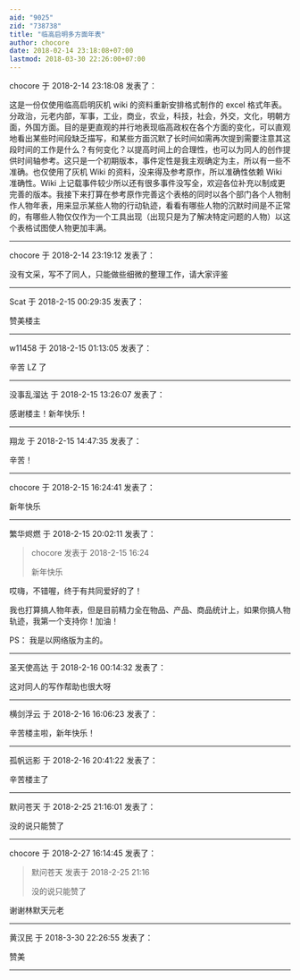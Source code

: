 ```yaml
---
aid: "9025"
zid: "738738"
title: "临高启明多方面年表"
author: chocore
date: 2018-02-14 23:18:08+07:00
lastmod: 2018-03-30 22:26:00+07:00
---
```


chocore 于 2018-2-14 23:18:08 发表了：

这是一份仅使用临高启明灰机 wiki 的资料重新安排格式制作的 excel 格式年表。分政治，元老内部，军事，工业，商业，农业，科技，社会，外交，文化，明朝方面，外国方面。目的是更直观的并行地表现临高政权在各个方面的变化，可以直观地看出某些时间段缺乏描写，和某些方面沉默了长时间如需再次提到需要注意其这段时间的工作是什么？有何变化？以提高时间上的合理性，也可以为同人的创作提供时间轴参考。这只是一个初期版本，事件定性是我主观确定为主，所以有一些不准确。也仅使用了灰机 Wiki 的资料，没来得及参考原作，所以准确性依赖 Wiki 准确性。Wiki 上记载事件较少所以还有很多事件没写全，欢迎各位补充以制成更完善的版本。我接下来打算在参考原作完善这个表格的同时以各个部门各个人物制作人物年表，用来显示某些人物的行动轨迹，看看有哪些人物的沉默时间是不正常的，有哪些人物仅仅作为一个工具出现（出现只是为了解决特定问题的人物）以这个表格试图使人物更加丰满。

---

chocore 于 2018-2-14 23:19:12 发表了：

没有文采，写不了同人，只能做些细微的整理工作，请大家评鉴

---

Scat 于 2018-2-15 00:29:35 发表了：

赞美楼主

---

w11458 于 2018-2-15 01:13:05 发表了：

辛苦 LZ 了

---

没事乱溜达 于 2018-2-15 13:26:07 发表了：

感谢楼主！新年快乐！

---

翔龙 于 2018-2-15 14:47:35 发表了：

辛苦！

---

chocore 于 2018-2-15 16:24:41 发表了：

新年快乐

---

繁华烬燃 于 2018-2-15 20:02:11 发表了：

> chocore 发表于 2018-2-15 16:24
>
> 新年快乐

哎嗨，不错喔，终于有共同爱好的了！

我也打算搞人物年表，但是目前精力全在物品、产品、商品统计上，如果你搞人物轨迹，我第一个支持你！加油！

PS： 我是以网络版为主的。

---

圣天使高达 于 2018-2-16 00:14:32 发表了：

这对同人的写作帮助也很大呀

---

横剑浮云 于 2018-2-16 16:06:23 发表了：

辛苦楼主啦，新年快乐！

---

孤帆远影 于 2018-2-16 20:41:22 发表了：

辛苦楼主了

---

默问苍天 于 2018-2-25 21:16:01 发表了：

没的说只能赞了

---

chocore 于 2018-2-27 16:14:45 发表了：

> 默问苍天 发表于 2018-2-25 21:16
>
> 没的说只能赞了

谢谢林默天元老

---

黄汉民 于 2018-3-30 22:26:55 发表了：

赞美

---
